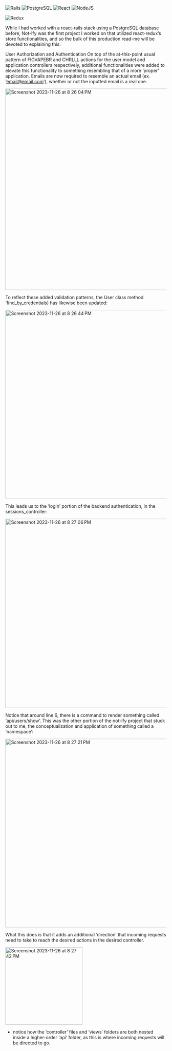 ![Rails](https://img.shields.io/badge/rails-%23CC0000.svg?style=for-the-badge&logo=ruby-on-rails&logoColor=white)
![PostgreSQL](https://img.shields.io/badge/postgresql-4169e1?style=for-the-badge&logo=postgresql&logoColor=white)
![React](https://img.shields.io/badge/react-%2320232a.svg?style=for-the-badge&logo=react&logoColor=%2361DAFB)
![NodeJS](https://img.shields.io/badge/node.js-6DA55F?style=for-the-badge&logo=node.js&logoColor=white)


![Redux](https://img.shields.io/badge/redux-%23593d88.svg?style=for-the-badge&logo=redux&logoColor=white)


While I had worked with a react-rails stack using a PostgreSQL database before, Not-Ify was the first project I worked on that utilized react-redux’s store functionalities, and so the bulk of this production read-me will be devoted to explaining this.

User Authorization and Authentication
	On top of the at-this-point usual pattern of FIGVAPEBR and CHRLLL actions for the user model and application controllers respectively, additional functionalities were added to elevate this functionality to something resembling that of a more ‘proper’ application. Emails are now required to resemble an actual email (ex. ‘email@email.com’), whether or not the inputted email is a real one.
 
 <img width="627" alt="Screenshot 2023-11-26 at 8 26 04 PM" src="https://github.com/DispicableLee/not-ify/assets/67909854/247ceb67-caaf-42a9-910a-1aa2f1453699">


To reflect these added validation patterns, the User class method ‘find_by_credentials) has likewise been updated:

<img width="588" alt="Screenshot 2023-11-26 at 8 26 44 PM" src="https://github.com/DispicableLee/not-ify/assets/67909854/3cf0762e-381d-4a05-bb38-f837feff08b9">

This leads us to the ‘login’ portion of the backend authentication, in the sessions_controller:

<img width="589" alt="Screenshot 2023-11-26 at 8 27 06 PM" src="https://github.com/DispicableLee/not-ify/assets/67909854/b1b2eef6-1b0b-4277-aca6-1a2271299758">


Notice that around line 6, there is a command to render something called ‘api/users/show’. This was the other portion of the not-ify project that stuck out to me, the conceptualization and application of something called a ‘namespace’:

<img width="587" alt="Screenshot 2023-11-26 at 8 27 21 PM" src="https://github.com/DispicableLee/not-ify/assets/67909854/9c588554-0a73-4b18-b8a5-111d4ddee5fc">


What this does is that it adds an additional ‘direction’ that incoming requests need to take to reach the desired actions in the desired controller.

<img width="241" alt="Screenshot 2023-11-26 at 8 27 42 PM" src="https://github.com/DispicableLee/not-ify/assets/67909854/864018f9-e3ac-404d-9d59-136eb2e587d2">

 - notice how the ‘controller’ files and ‘views’ folders are both nested inside a higher-order ‘api’ folder, as this is where incoming requests will be directed to go.

	




